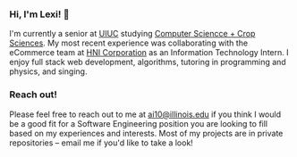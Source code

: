 ### Hi, I'm Lexi! 🥳
I'm currently a senior at [UIUC](https://cs.illinois.edu/) studying [Computer Sciencce + Crop Sciences](https://cs.illinois.edu/academics/undergraduate/degree-program-options/cs-x-degree-programs/computer-science-crop-sciences). My most recent experience was collaborating with the eCommerce team at [HNI Corporation](https://www.hnicorp.com/) as an Information Technology Intern. I enjoy full stack web development, algorithms, tutoring in programming and physics, and singing.

### Reach out!
Please feel free to reach out to me at <ai10@illinois.edu> if you think I would be a good fit for a Software Engineering position you are looking to fill based on my experiences and interests. Most of my projects are in private repositories – email me if you'd like to take a look!

<!--
**lexiippolito/lexiippolito** is a ✨ _special_ ✨ repository because its `README.md` (this file) appears on your GitHub profile.

Here are some ideas to get you started:

- 🔭 I’m currently working on ...
- 🌱 I’m currently learning ...
- 👯 I’m looking to collaborate on ...
- 🤔 I’m looking for help with ...
- 💬 Ask me about ...
- 📫 How to reach me: ...
- 😄 Pronouns: ...
- ⚡ Fun fact: ...
-->
